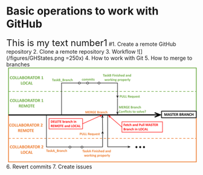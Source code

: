 # Basic operations to work with GitHub 

 <font size="5"> This is my text number1</font> 
#1. Create a remote GitHub repository
2. Clone a remote repository 
3. Workflow
![](/figures/GHStates.png =250x)
4. How to work with Git
5. How to merge to branches
![](/figures/WorkFlowGit.png)
6. Revert commits 
7. Create issues
